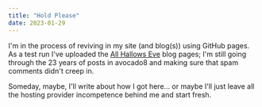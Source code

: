 ```yaml
---
title: "Hold Please"
date: 2023-01-29
---
```


I'm in the process of reviving in my site (and blog(s)) using GitHub pages. As a test run I've uploaded the [All Hallows Eve](https://lorihc.github.io/halloween/ "All Hallows Eve") blog pages; I'm still going through the 23 years of posts in avocado8 and making sure that spam comments didn't creep in.

Someday, maybe, I'll write about how I got here... or maybe I'll just leave all the hosting provider incompetence behind me and start fresh. 
